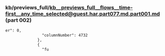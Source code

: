### kb/previews_full/kb__previews_full__flows__time-first__any_time_selected@guest.har.part077.md.part001.md (part 002)

```md
er": 0,
                "columnNumber": 4732
              },
              {
                "fu
```

```
